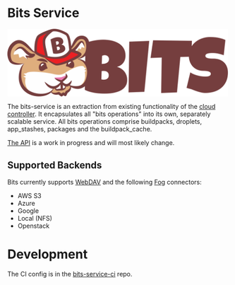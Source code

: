 # Bits Service
 <img src="docs/bits_logo_horizontal.svg" width="500" align="middle">


The bits-service is an extraction from existing functionality of the [cloud controller](https://github.com/cloudfoundry/cloud_controller_ng). It encapsulates all "bits operations" into its own, separately scalable service. All bits operations comprise buildpacks, droplets, app_stashes, packages and the buildpack_cache.

[The API](http://cloudfoundry-incubator.github.io/bits-service/) is a work in progress and will most likely change.

## Supported Backends

Bits currently supports [WebDAV](https://en.wikipedia.org/wiki/WebDAV) and the following [Fog](http://fog.io/) connectors:

* AWS S3
* Azure
* Google
* Local (NFS)
* Openstack


# Development

The CI config is in the [bits-service-ci](https://github.com/cloudfoundry-incubator/bits-service-ci) repo.
